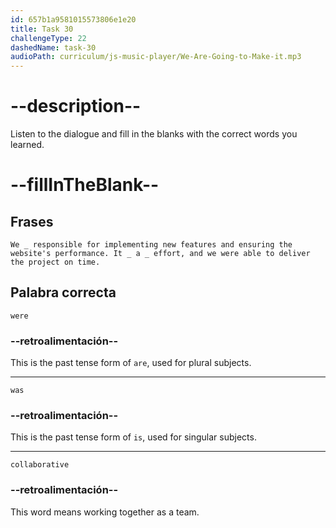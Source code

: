 ```yaml
---
id: 657b1a9581015573806e1e20
title: Task 30
challengeType: 22
dashedName: task-30
audioPath: curriculum/js-music-player/We-Are-Going-to-Make-it.mp3
---
```


<!--
AUDIO REFERENCE:
Candidate2: We were responsible for implementing new features and ensuring the website's performance. It was a collaborative effort, and we were able to deliver the project on time.
-->

# --description--

Listen to the dialogue and fill in the blanks with the correct words you learned.

# --fillInTheBlank--

## Frases

`We _ responsible for implementing new features and ensuring the website's performance. It _ a _ effort, and we were able to deliver the project on time.`

## Palabra correcta

`were`

### --retroalimentación--

This is the past tense form of `are`, used for plural subjects.

---

`was`

### --retroalimentación--

This is the past tense form of `is`, used for singular subjects.

---

`collaborative`

### --retroalimentación--

This word means working together as a team.

